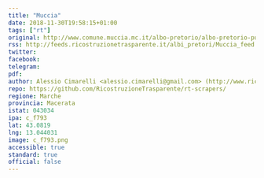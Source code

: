 ```yaml
---
title: "Muccia"
date: 2018-11-30T19:58:15+01:00
tags: ["rt"]
original: http://www.comune.muccia.mc.it/albo-pretorio/albo-pretorio-pubblicazioni-in-corso/
rss: http://feeds.ricostruzionetrasparente.it/albi_pretori/Muccia_feed.xml
twitter: 
facebook: 
telegram: 
pdf: 
author: Alessio Cimarelli <alessio.cimarelli@gmail.com> (http://www.ricostruzionetrasparente.it)
repo: https://github.com/RicostruzioneTrasparente/rt-scrapers/
regione: Marche
provincia: Macerata
istat: 043034
ipa: c_f793
lat: 43.0819
lng: 13.044031
image: c_f793.png
accessible: true
standard: true
official: false
---
```

